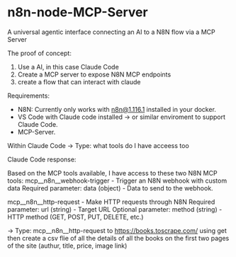 # n8n-node-MCP-Server
A universal agentic interface connecting an AI to a N8N flow via a MCP Server

The proof of concept:

1) Use a AI, in this case Claude Code
2) Create a MCP server to expose N8N MCP endpoints
3) create a flow that can interact with claude

Requirements:
- N8N: Currently only works with n8n@1.116.1 installed in your docker.
- VS Code with Claude code installed -> or similar enviroment to support Claude Code.
- MCP-Server.



Within Claude Code
-> Type: what tools do I have acceess too

Claude Code response:

Based on the MCP tools available, I have access to these two N8N MCP tools:
mcp__n8n__webhook-trigger - Trigger an N8N webhook with custom data
Required parameter: data (object) - Data to send to the webhook.

mcp__n8n__http-request - Make HTTP requests through N8N
Required parameter: url (string) - Target URL
Optional parameter: method (string) - HTTP method (GET, POST, PUT, DELETE, etc.)



-> Type: mcp__n8n__http-request to https://books.toscrape.com/ using get then create a csv flie of all the details of all the books on the first two pages of the site (authur, title, price, image link)


